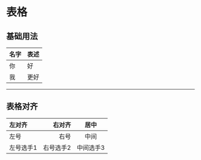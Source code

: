 # 表格

## 基础用法
| 名字       | 表述 |
| --------- | -----------  |
| 你         | 好            |
| 我         | 更好      |

--- 

## 表格对齐
 左对齐   | 右对齐     | 居中 
:---------| ---------:|:------:
 左号     | 右号       | 中间 
 左号选手1 | 右号选手2  | 中间选手3

